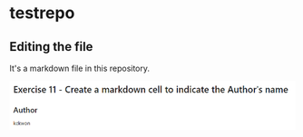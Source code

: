 # testrepo

## Editing the file

It's a markdown file in this repository.

![Markdown Test Image](11-authordetails.PNG "Test Image")